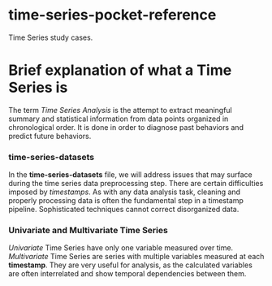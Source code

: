 # time-series-pocket-reference
Time Series study cases.

# Brief explanation of what a Time Series is #
The term *Time Series Analysis* is the attempt to extract meaningful summary and statistical information from data points organized in chronological order. It is done in order to diagnose past behaviors and predict future behaviors.

### time-series-datasets
In the **time-series-datasets** file, we will address issues that may surface during the time series data preprocessing step. There are certain difficulties imposed by *timestamps*. As with any data analysis task, cleaning and properly processing data is often the fundamental step in a timestamp pipeline. Sophisticated techniques cannot correct disorganized data.

### Univariate and Multivariate Time Series

*Univariate* Time Series have only one variable measured over time. *Multivariate* Time Series are series with multiple variables measured at each **timestamp**. They are very useful for analysis, as the calculated variables are often interrelated and show temporal dependencies between them.